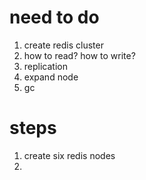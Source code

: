 # need to do
1. create redis cluster
2. how to read? how to write?
3. replication
4. expand node
5. gc

# steps

1. create six redis nodes
2. 
